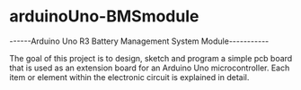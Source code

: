 # arduinoUno-BMSmodule

------Arduino Uno R3 Battery Management System Module-----------


The goal of this project is to design, sketch and program a simple pcb board that is used as an extension board for an Arduino Uno microcontroller. Each item or element within the electronic circuit is explained in detail.
